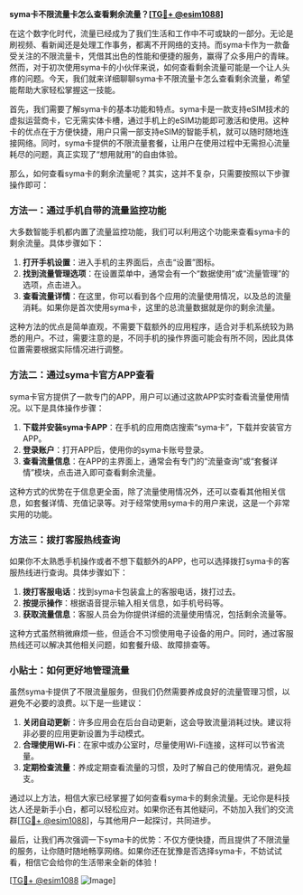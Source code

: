 **syma卡不限流量卡怎么查看剩余流量？[[TG💪+ @esim1088](https://t.me/s/esim1088)]**

在这个数字化时代，流量已经成为了我们生活和工作中不可或缺的一部分。无论是刷视频、看新闻还是处理工作事务，都离不开网络的支持。而syma卡作为一款备受关注的不限流量卡，凭借其出色的性能和便捷的服务，赢得了众多用户的青睐。然而，对于初次使用syma卡的小伙伴来说，如何查看剩余流量可能是一个让人头疼的问题。今天，我们就来详细聊聊syma卡不限流量卡怎么查看剩余流量，希望能帮助大家轻松掌握这一技能。

首先，我们需要了解syma卡的基本功能和特点。syma卡是一款支持eSIM技术的虚拟运营商卡，它无需实体卡槽，通过手机上的eSIM功能即可激活和使用。这种卡的优点在于方便快捷，用户只需一部支持eSIM的智能手机，就可以随时随地连接网络。同时，syma卡提供的不限流量套餐，让用户在使用过程中无需担心流量耗尽的问题，真正实现了“想用就用”的自由体验。

那么，如何查看syma卡的剩余流量呢？其实，这并不复杂，只需要按照以下步骤操作即可：

### 方法一：通过手机自带的流量监控功能

大多数智能手机都内置了流量监控功能，我们可以利用这个功能来查看syma卡的剩余流量。具体步骤如下：

1. **打开手机设置**：进入手机的主界面后，点击“设置”图标。
2. **找到流量管理选项**：在设置菜单中，通常会有一个“数据使用”或“流量管理”的选项，点击进入。
3. **查看流量详情**：在这里，你可以看到各个应用的流量使用情况，以及总的流量消耗。如果你是首次使用syma卡，这里的总流量数据就是你的剩余流量。

这种方法的优点是简单直观，不需要下载额外的应用程序，适合对手机系统较为熟悉的用户。不过，需要注意的是，不同手机的操作界面可能会有所不同，因此具体位置需要根据实际情况进行调整。

### 方法二：通过syma卡官方APP查看

syma卡官方提供了一款专门的APP，用户可以通过这款APP实时查看流量使用情况。以下是具体操作步骤：

1. **下载并安装syma卡APP**：在手机的应用商店搜索“syma卡”，下载并安装官方APP。
2. **登录账户**：打开APP后，使用你的syma卡账号登录。
3. **查看流量信息**：在APP的主界面上，通常会有专门的“流量查询”或“套餐详情”模块，点击进入即可查看剩余流量。

这种方式的优势在于信息更全面，除了流量使用情况外，还可以查看其他相关信息，如套餐详情、充值记录等。对于经常使用syma卡的用户来说，这是一个非常实用的功能。

### 方法三：拨打客服热线查询

如果你不太熟悉手机操作或者不想下载额外的APP，也可以选择拨打syma卡的客服热线进行查询。具体步骤如下：

1. **拨打客服电话**：找到syma卡包装盒上的客服电话，拨打过去。
2. **按提示操作**：根据语音提示输入相关信息，如手机号码等。
3. **获取流量信息**：客服人员会为你提供详细的流量使用情况，包括剩余流量等。

这种方式虽然稍微麻烦一些，但适合不习惯使用电子设备的用户。同时，通过客服热线还可以解决其他相关问题，如套餐升级、故障排查等。

### 小贴士：如何更好地管理流量

虽然syma卡提供了不限流量服务，但我们仍然需要养成良好的流量管理习惯，以避免不必要的浪费。以下是一些建议：

1. **关闭自动更新**：许多应用会在后台自动更新，这会导致流量消耗过快。建议将非必要的应用更新设置为手动模式。
2. **合理使用Wi-Fi**：在家中或办公室时，尽量使用Wi-Fi连接，这样可以节省流量。
3. **定期检查流量**：养成定期查看流量的习惯，及时了解自己的使用情况，避免超支。

通过以上方法，相信大家已经掌握了如何查看syma卡的剩余流量。无论你是科技达人还是新手小白，都可以轻松应对。如果你还有其他疑问，不妨加入我们的交流群[[TG💪+ @esim1088](https://t.me/s/esim1088)]，与其他用户一起探讨，共同进步。

最后，让我们再次强调一下syma卡的优势：不仅方便快捷，而且提供了不限流量的服务，让你随时随地畅享网络。如果你还在犹豫是否选择syma卡，不妨试试看，相信它会给你的生活带来全新的体验！

[[TG💪+ @esim1088](https://t.me/s/esim1088) ![Image](https://i.postimg.cc/4NQfJmqS/Snipaste-2025-05-13-00-14-12.png)]